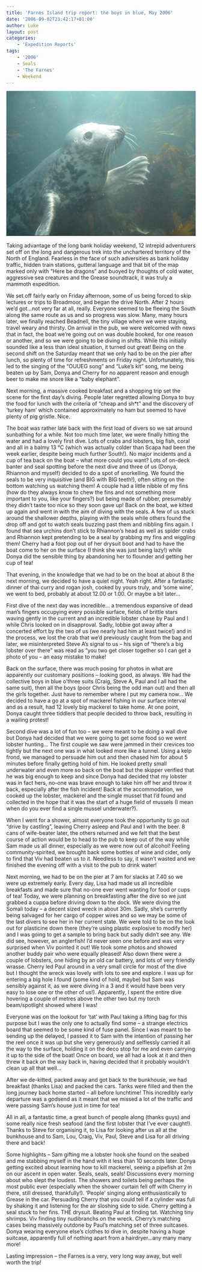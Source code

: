 ```yaml
---
title: 'Farnes Island trip report: the boys in blue, May 2006'
date: '2006-09-02T23:42:17+01:00'
author: Luke
layout: post
categories:
    - 'Expedition Reports'
tags:
    - '2006'
    - Seals
    - 'The Farnes'
    - Weekend
---
```


![](/assets/images/20620146363_b31477507d_o.jpg)

Taking advantage of the long bank holiday weekend, 12 intrepid adventurers set off on the long and dangerous trek into the unchartered territory of the North of England. Fearless in the face of such adversities as bank holiday traffic, hidden train stations, gutteral language and that bit of the map marked only with “Here be dragons” and buoyed by thoughts of cold water, aggressive sea creatures and the Grease soundtrack, it was truly a mammoth expedition.

We set off fairly early on Friday afternoon, some of us being forced to skip lectures or trips to Broadmoor, and began the drive North. After 2 hours we’d got…not very far at all, really. Everyone seemed to be fleeing the South along the same route as us and so progress was slow. Many, many hours later, we finally reached Beadnell, the tiny village where we were staying, travel weary and thirsty. On arrival in the pub, we were welcomed with news that in fact, the boat we’re going out on was double booked, for one reason or another, and so we were going to be diving in shifts. While this initially sounded like a less than ideal situation, it turned out great! Being on the second shift on the Saturday meant that we only had to be on the pier after lunch, so plenty of time for refreshments on Friday night. Unfortunately, this led to the singing of the “OUUEG song” and “Luke’s kit” song, me being beaten up by Sam, Donya and Cherry for no apparent reason and enough beer to make me snore like a “baby elephant”.

Next morning, a massive cooked breakfast and a shopping trip set the scene for the first day’s diving. People later regretted allowing Donya to buy the food for lunch with the criteria of “cheap and sh\*t” and the discovery of ‘turkey ham’ which contained approximately no ham but seemed to have plenty of pig gristle. Nice.

The boat was rather late back with the first load of divers so we sat around sunbathing for a while. Not too much time later, we were finally hitting the water and had a lovely first dive. Lots of crabs and lobsters, big fish, coral and all in a balmy 13 °C (which was actually colder than Scapa had been the week earlier, despite being much further South!). No major incidents and a cup of tea back on the boat – what more could you want? Lots of on-deck banter and seal spotting before the next dive and three of us (Donya, Rhiannon and myself) decided to do a spot of snorkelling. We found the seals to be very inquisitive (and BIG with BIG teeth!), often sitting on the bottom watching us watching them! A couple had a little nibble of my fins (how do they always know to chew the fins and not something more important to you, like your fingers?) but being made of rubber, presumably they didn’t taste too nice so they soon gave up! Back on the boat, we kitted up again and went in with the aim of diving with the seals. A few of us stuck around the shallower depths, playing with the seals while others found the drop off and got to watch seals buzzing past them and nibbling fins again. I found that sea urchins don’t stick to Rhiannon’s head as well as spider crabs and Rhiannon kept pretending to be a seal by grabbing my fins and wiggling them! Cherry had a foot pop out of her drysuit boot and had to have the boat come to her on the surface (I think she was just being lazy!) while Donya did the sensible thing by abandoning her to flounder and getting her cup of tea!

That evening, in the knowledge that we had to be on the boat at about 8 the next morning, we decided to have a quiet night. Yeah right. After a fantastic dinner of thai curry and rogan josh, cooked by yours truly, and ‘some wine’, we went to bed, probably at about 12.00 or 1.00. Or maybe a bit later…

First dive of the next day was incredible… a tremendous expansive of dead man’s fingers occupying every possible surface, fields of brittle stars waving gently in the current and an incredible lobster chase by Paul and I while Chris looked on in disapproval. Sadly, lobbie got away after a concerted effort by the two of us (we nearly had him at least twice!) and in the process, we lost the crab that we’d previously caught from the bag and later, we misinterpreted Steve A’s signal to us – his sign of “there’s a big lobster over there” was read as “you two get closer together so I can get a photo of you – an easy mistake to make!

Back on the surface, there was much posing for photos in what are apparently our customary positions – looking good, as always. We had the collective boys in blue o’three suits (Craig, Steve A, Paul and I all had the same suit), then all the boys (poor Chris being the odd man out) and then all the girls together. Just have to remember where I put my camera now… We decided to have a go at a spot of mackerel fishing in our surface interval and as a result, had 12 lovely big mackerel to take home. At one point, Donya caught three tiddlers that people decided to throw back, resulting in a wailing protest!

Second dive was a lot of fun too – we were meant to be doing a wall dive but Donya had decided that we were going to get some food so we went lobster hunting… The first couple we saw were jammed in their crevices too tightly but the next one was in what looked more like a tunnel. Using a kelp frond, we managed to persuade him out and then chased him for about 5 minutes before finally getting hold of him. He looked pretty small underwater and even more so back on the boat but the skipper verified that he was big enough to keep and since Donya had decided that my lobster was in fact hers, no-one was brave enough to take him off her and throw it back, especially after the fish incident! Back at the accommodation, we cooked up the lobster, mackerel and the single mussel that I’d found and collected in the hope that it was the start of a huge field of mussels (I mean when do you ever find a single mussel underwater?).

When I went for a shower, almost everyone took the opportunity to go out “drive by castling”, leaving Cherry asleep and Paul and I with the beer. 8 cans of wife-beater later, the others returned and we felt that the best course of action would be to head to the pub to keep out of the way while Sam made us all dinner, especially as we were now out of alcohol! Feeling community-spirited, we brought back some bottles of wine and cider, only to find that Viv had beaten us to it. Needless to say, it wasn’t wasted and we finished the evening off with a visit to the pub to drink water!

Next morning, we had to be on the pier at 7 am for slacks at 7.40 so we were up extremely early. Every day, Lisa had made us all incredible breakfasts and made sure that no-one ever went wanting for food or cups of tea! Today, we were planning on breakfasting after the dive so we just grabbed a cuppa before driving down to the dock. We were diving the Somali today – a decent sized wreck in about 30m. Sadly, she’s currently being salvaged for her cargo of copper wires and so we may be some of the last divers to see her in her current state. We were told to be on the look out for plasticine down there (they’re using plastic explosive to modify her) and I was going to get a sample to bring back but sadly didn’t see any. We did see, however, an anglerfish! I’d never seen one before and was very surprised when Viv pointed it out! We took some photos and showed another buddy pair who were equally pleased! Also down there were a couple of lobsters, one hiding by an old car battery, and lots of very friendly wrasse. Cherry led Paul around in a very small circle for most of the dive but I thought the wreck was lovely with lots to see and explore. I was up for entering a big hole I found (some kind of hold, maybe) but Sam was sensibly against it, as we were diving in a 3 and it would have been very easy to lose one or the other of us!). Apparently, I spent the entire dive hovering a couple of metres above the other two but my torch beam/spotlight showed where I was!

Everyone was on the lookout for ‘tat’ with Paul taking a lifting bag for this purpose but I was the only one to actually find some – a strange electrics board that seemed to be some kind of fuse panel. Since I was meant to be sending up the delayed, I passed it to Sam with the intention of passing her the reel once it was up but she very generously and selflessly carried it all the way to the surface, holding it on the deco stop for me and even carrying it up to the side of the boat! Once on board, we all had a look at it and then threw it back on the way back in, having decided that it probably wouldn’t clean up all that well…

After we de-kitted, packed away and got back to the bunkhouse, we had breakfast (thanks Lisa) and packed the cars. Tanks were filled and then the long journey back home started – all before lunchtime! This incredibly early departure was a godsend as it meant that we missed a lot of the traffic and were passing Sam’s house just in time for tea!

All in all, a fantastic time, a great bunch of people along (thanks guys) and some really nice fresh seafood (and the first lobster that I’ve ever caught!). Thanks to Steve for organising it, to Lisa for looking after us all at the bunkhouse and to Sam, Lou, Craig, Viv, Paul, Steve and Lisa for all driving there and back!

Some highlights – Sam gifting me a lobster hook she found on the seabed and me stabbing myself in the hand with it less than 10 seconds later. Donya getting excited about learning how to kill mackerel, seeing a pipefish at 2m on our ascent in open water. Seals, seals, seals! Discussions every morning about who slept the loudest. The showers and toilets being perhaps the most public ever (especially when the shower curtain fell off with Cherry in there, still dressed, thankfully!). ‘People’ singing along enthusiastically to Grease in the car. Persuading Cherry that you could tell if a cylinder was full by shaking it and listening for the air sloshing side to side. Cherry getting a seal stuck to her fins. THE drysuit. Beating Paul at finding tat. Watching tiny shrimps. Viv finding tiny nudibranchs on the wreck. Cherry’s matching cases being massively outdone by Paul’s matching set of three suitcases. Donya wearing everyone else’s clothes to dive in, despite having a huge suitcase, apparently full of nothing apart from a hairdryer…any many many more!

Lasting impression – the Farnes is a very, very long way away, but well worth the trip!
